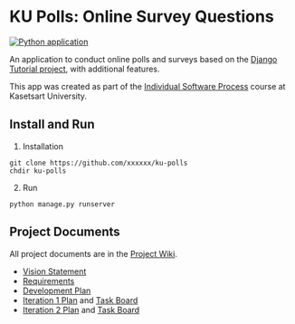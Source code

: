 # KU Polls: Online Survey Questions 

[![Python application](https://github.com/Unikorn996/ku-polls/actions/workflows/python-app.yml/badge.svg)](https://github.com/Unikorn996/ku-polls/actions/workflows/python-app.yml)

An application to conduct online polls and surveys based
on the [Django Tutorial project][django-tutorial], with
additional features.

This app was created as part of the [Individual Software Process](
https://cpske.github.io/ISP) course at Kasetsart University.

## Install and Run

1. Installation
```
git clone https://github.com/xxxxxx/ku-polls
chdir ku-polls
```

2. Run
```
python manage.py runserver
```

## Project Documents

All project documents are in the [Project Wiki](../../wiki/Home).

- [Vision Statement](../../wiki/Vision%20Statement)
- [Requirements](../../wiki/Requirements)
- [Development Plan](../../wiki/Development%20Plan)
- [Iteration 1 Plan](https://github.com/Unikorn996/ku-polls/wiki/Iteration-1-Plan) and [Task Board](https://github.com/users/Unikorn996/projects/2/views/1)
- [Iteration 2 Plan](https://github.com/Unikorn996/ku-polls/wiki/Iteration-2-Plan) and [Task Board](https://github.com/users/Unikorn996/projects/2/views/2)

[django-tutorial]: TODO-write-the-django-tutorial-URL-here
